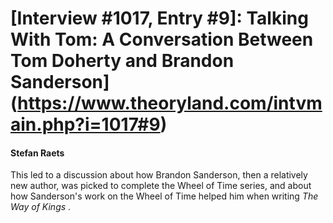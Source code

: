 # [Interview #1017, Entry #9]: Talking With Tom: A Conversation Between Tom Doherty and Brandon Sanderson](https://www.theoryland.com/intvmain.php?i=1017#9)

#### Stefan Raets

This led to a discussion about how Brandon Sanderson, then a relatively new author, was picked to complete the Wheel of Time series, and about how Sanderson's work on the Wheel of Time helped him when writing
*The Way of Kings*
.

